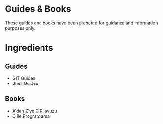 # Guides & Books

These guides and books have been prepared for guidance and information purposes only.

# Ingredients

## Guides

* GIT Guides
* Shell Guides

## Books

* A'dan Z'ye C Kılavuzu
* C ile Programlama
